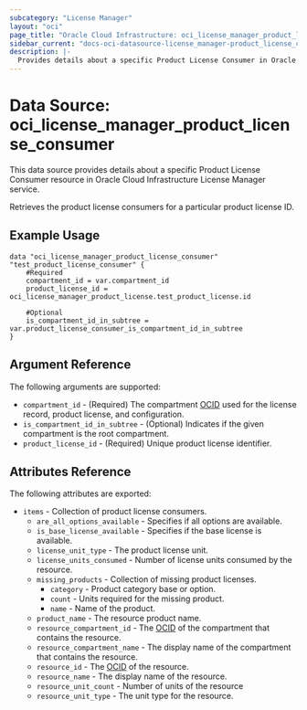 ```yaml
---
subcategory: "License Manager"
layout: "oci"
page_title: "Oracle Cloud Infrastructure: oci_license_manager_product_license_consumer"
sidebar_current: "docs-oci-datasource-license_manager-product_license_consumer"
description: |-
  Provides details about a specific Product License Consumer in Oracle Cloud Infrastructure License Manager service
---
```


# Data Source: oci_license_manager_product_license_consumer
This data source provides details about a specific Product License Consumer resource in Oracle Cloud Infrastructure License Manager service.

Retrieves the product license consumers for a particular product license ID.

## Example Usage

```hcl
data "oci_license_manager_product_license_consumer" "test_product_license_consumer" {
	#Required
	compartment_id = var.compartment_id
	product_license_id = oci_license_manager_product_license.test_product_license.id

	#Optional
	is_compartment_id_in_subtree = var.product_license_consumer_is_compartment_id_in_subtree
}
```

## Argument Reference

The following arguments are supported:

* `compartment_id` - (Required) The compartment [OCID](https://docs.cloud.oracle.com/iaas/Content/General/Concepts/identifiers.htm) used for the license record, product license, and configuration.
* `is_compartment_id_in_subtree` - (Optional) Indicates if the given compartment is the root compartment.
* `product_license_id` - (Required) Unique product license identifier.


## Attributes Reference

The following attributes are exported:

* `items` - Collection of product license consumers.
    * `are_all_options_available` - Specifies if all options are available.
    * `is_base_license_available` - Specifies if the base license is available.
    * `license_unit_type` - The product license unit.
    * `license_units_consumed` - Number of license units consumed by the resource.
    * `missing_products` - Collection of missing product licenses.
        * `category` - Product category base or option.
        * `count` - Units required for the missing product.
        * `name` - Name of the product.
    * `product_name` - The resource product name.
    * `resource_compartment_id` - The [OCID](https://docs.cloud.oracle.com/iaas/Content/General/Concepts/identifiers.htm) of the compartment that contains the resource.
    * `resource_compartment_name` - The display name of the compartment that contains the resource.
    * `resource_id` - The [OCID](https://docs.cloud.oracle.com/iaas/Content/General/Concepts/identifiers.htm) of the resource.
    * `resource_name` - The display name of the resource.
    * `resource_unit_count` - Number of units of the resource
    * `resource_unit_type` - The unit type for the resource.

